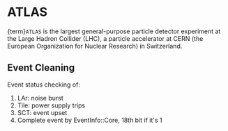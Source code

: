# ATLAS

{term}`ATLAS` is the largest general-purpose particle detector experiment at the Large Hadron Collider (LHC), a particle accelerator at CERN (the European Organization for Nuclear Research) in Switzerland.

## Event Cleaning
Event status checking of:
1. LAr: noise burst 
2. Tile: power supply trips
3. SCT: event upset 
4. Complete event by EventInfo::Core, 18th bit if it's 1
